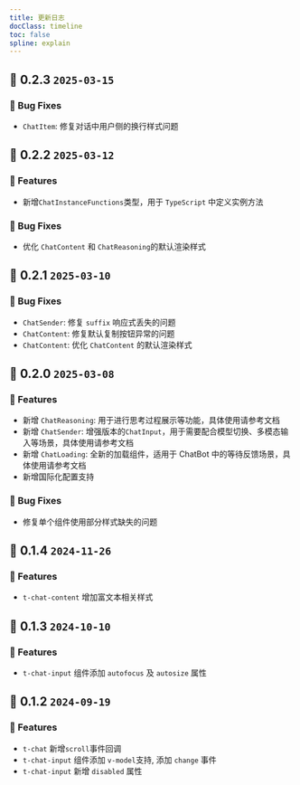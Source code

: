 ```yaml
---
title: 更新日志
docClass: timeline
toc: false
spline: explain
---
```


## 🌈 0.2.3 `2025-03-15`

### 🐞 Bug Fixes

- `ChatItem`: 修复对话中用户侧的换行样式问题

## 🌈 0.2.2 `2025-03-12`

### 🚀 Features

- 新增`ChatInstanceFunctions`类型，用于 `TypeScript` 中定义实例方法

### 🐞 Bug Fixes

- 优化 `ChatContent` 和 `ChatReasoning`的默认渲染样式

## 🌈 0.2.1 `2025-03-10`

### 🐞 Bug Fixes

- `ChatSender`: 修复 `suffix` 响应式丢失的问题
- `ChatContent`: 修复默认复制按钮异常的问题
- `ChatContent`: 优化 `ChatContent` 的默认渲染样式

## 🌈 0.2.0 `2025-03-08`

### 🚀 Features

- 新增 `ChatReasoning`: 用于进行思考过程展示等功能，具体使用请参考文档
- 新增 `ChatSender`: 增强版本的`ChatInput`，用于需要配合模型切换、多模态输入等场景，具体使用请参考文档
- 新增 `ChatLoading`: 全新的加载组件，适用于 ChatBot 中的等待反馈场景，具体使用请参考文档
- 新增国际化配置支持

### 🐞 Bug Fixes

- 修复单个组件使用部分样式缺失的问题

## 🌈 0.1.4 `2024-11-26`

### 🚀 Features

- `t-chat-content` 增加富文本相关样式

## 🌈 0.1.3 `2024-10-10`

### 🚀 Features

- `t-chat-input` 组件添加 `autofocus` 及 `autosize` 属性

## 🌈 0.1.2 `2024-09-19`

### 🚀 Features

- `t-chat` 新增`scroll`事件回调
- `t-chat-input` 组件添加 `v-model`支持, 添加 `change` 事件
- `t-chat-input` 新增 `disabled` 属性
